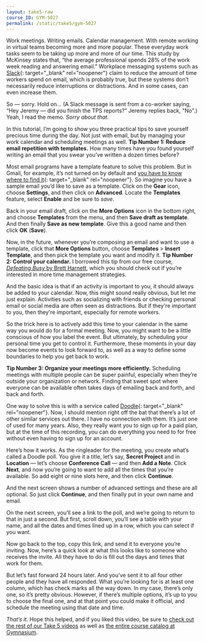 ```yaml
---
layout: take5-raw
course_ID: GYM-5027
permalink: /static/take5/gym-5027
---
```


Work meetings. Writing emails. Calendar management. With remote working in virtual teams becoming more and more popular. These everyday work tasks seem to be taking up more and more of our time. This study by McKinsey states that, “the average professional spends 28% of the work week reading and answering email.” Workplace messaging systems such as [Slack][1]{: target="_blank" rel="noopener"} claim to reduce the amount of time workers spend on email, which is probably true, but these systems don’t necessarily reduce interruptions or distractions. And in some cases, can even increase them.

So — sorry. Hold on… (A Slack message is sent from a co-worker saying, “Hey Jeremy — did you finish the TPS reports?” Jeremy replies back, "No".) Yeah, I read the memo. *Sorry about that.*

In this tutorial, I’m going to show you three practical tips to save yourself precious time during the day. Not just with email, but by managing your work calendar and scheduling meetings as well. **Tip Number 1: Reduce email repetition with templates.**  How many times have you found yourself writing an email that you swear you’ve written a dozen times before?

Most email programs have a template feature to solve this problem. But in Gmail, for example, it’s not turned on by default and [you have to know where to find it][2]{: target="_blank" rel="noopener"}. So imagine you have a sample email you’d like to save as a template. Click on the **Gear** icon, choose **Settings**, and then click on **Advanced**. Locate the **Templates** feature, select **Enable** and be sure to *save*.

Back in your email draft, click on the **More Options** icon in the bottom right, and choose **Templates** from the menu, and then **Save draft as template**. And then finally **Save as new template**. Give this a good name and then click **OK** (**Save**).

Now, in the future, whenever you’re composing an email and want to use a template, click that **More Options** button, choose **Templates** > **Insert Template**, and then pick the template you want and modify it. **Tip Number 2: Control your calendar.** I borrowed this tip from our free course, [<cite>Defeating Busy</cite> by Brett Harnett][3], which you should check out if you’re interested in more time management strategies.

And the basic idea is that if an activity is important to you, it should always be added to your calendar. Now, this might sound really obvious, but let me just explain. Activities such as socializing with friends or checking personal email or social media are often seen as distractions. But if they're important to you, then they're important, especially for remote workers.

So the trick here is to actively add this time to your calendar in the same way you would do for a formal meeting. Now, you might want to be a little conscious of how you label the event. But ultimately, by scheduling your personal time you get to control it. Furthermore, these moments in your day now become events to look forward to, as well as a way to define some boundaries to help you get back to work.

**Tip Number 3: Organize your meetings more efficiently.** Scheduling meetings with multiple people can be super painful, especially when they’re outside your organization or network. Finding that sweet spot where everyone can be available often takes days of emailing back and forth, and back and forth.

One way to solve this is with a service called [Doodle][4]{: target="_blank" rel="noopener"}. Now, I should mention right off the bat that there’s a lot of other similar services out there. I have no connection with them. It’s just one of used for many years. Also, they really want you to sign up for a paid plan, but at the time of this recording, you can do everything you need to for free without even having to sign up for an account.

Here’s how it works. As the ringleader for the meeting, you create what’s called a Doodle poll. You give it a title, let’s say, **Secret Project** and in **Location** — let’s choose **Conference Call** — and then **Add a Note**. Click **Next**, and now you’re going to want to add all the times that you’re available. So add eight or nine slots here, and then click **Continue**.

And the next screen shows a number of advanced settings and these are all optional. So just click **Continue**, and then finally put in your own name and email.

On the next screen, you’ll see a link to the poll, and we’re going to return to that in just a second. But first, scroll down, you’ll see a table with your name, and all the dates and times lined up in a row, which you can select if you want.

Now go back to the top, copy this link, and send it to everyone you’re inviting. Now, here’s a quick look at what this looks like to someone who receives the invite. All they have to do is fill out the days and times that work for them.

But let’s fast forward 24 hours later. And you’ve sent it to all four other people and they have all responded. What you’re looking for is at least one column, which has check marks all the way down. In my case, there’s only one, so it’s pretty obvious. However, if there’s multiple options, it’s up to you to choose the final one, and at that point you could make it official, and schedule the meeting using that date and time.


*That’s it.* Hope this helped, and if you liked this video, be sure to [check out the rest of our Take 5 videos][5] as well as [the entire course catalog at Gymnasium][6].

[1]: https://slack.com
[2]: https://support.google.com/a/users/answer/9308990
[3]: https://thegymnasium.com/courses/GYM/001/0/about
[4]: https://doodle.com
[5]: https://thegymnasium.com/take5
[6]: https://thegymnasium.com/courses

